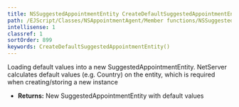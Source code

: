 ```yaml
---
title: NSSuggestedAppointmentEntity CreateDefaultSuggestedAppointmentEntity()
path: /EJScript/Classes/NSAppointmentAgent/Member functions/NSSuggestedAppointmentEntity CreateDefaultSuggestedAppointmentEntity()
intellisense: 1
classref: 1
sortOrder: 899
keywords: CreateDefaultSuggestedAppointmentEntity()
---
```



Loading default values into a new SuggestedAppointmentEntity.
		  NetServer calculates default values (e.g. Country) on the entity, which is required when creating/storing a new instance



* **Returns:** New SuggestedAppointmentEntity with default values


